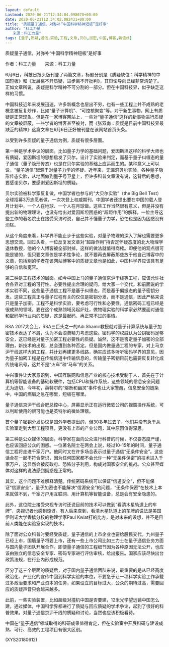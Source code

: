 ```yaml
---
layout: default
Lastmod: 2020-06-21T12:34:04.098678+00:00
date: 2020-06-21T12:34:02.082431+00:00
title: "质疑量子通信，对弥补“中国科学精神短板”是好事"
author: "科工力量
　　来源：科工力量"
tags: [量子,质疑,通信,实验,工程,文章,贝尔,加密,中国,博客,新语丝]
---
```


质疑量子通信，对弥补“中国科学精神短板”是好事

作者：科工力量　　来源：科工力量

6月6日，科技日报头版刊登了两篇文章，标题分别是《质疑缺位：科学精神的中国短板》和《发展离不开质疑，进步离不开批判》，其舆论导向已经非常清楚了。正如文章所说，质疑是科学精神不可分割的一部分。但在中国科技界，似乎缺乏这样的习惯。

中国科技近年来发展迅速，许多新概念也层出不穷，也有一些工程上并不成熟的老概念被反复炒作，比如“量子计算机”、“可控核聚变”等。对于新生事物，网上有质疑是正常现象。但是在一家博客网站上，一些对“量子通信”这样的新事物进行质疑的文章被屏蔽，一些学者的博客甚至被封，而《张双南：质疑是目前中国科技界最缺乏的精神》这篇文章在6月6日正好被刊登在该网站首页头条。

以受到许多质疑的量子通信为例，质疑有很多层面。

第一种是学术争议的层面。比如量子力学的基础问题，爱因斯坦这样的科学大师也有质疑，爱因斯坦的思想启发了贝尔，设计了实验来判定，而基于量子纠缠态的量子通信（量子隐形传态）也是在贝尔实验的基础上应运而生的。某种意义上可以说，“量子通信”起源于对量子力学的怀疑。近年来，无漏洞贝尔实验，各种量子隐形传态实验，从地面做到墨子号卫星上，但许多科普文章没有说，这背后的思想，要感谢贝尔，要感谢爱因斯坦的质疑。

贝尔实验被科学家反复做，中国学者也参与的“大贝尔实验”（the Big Bell Test）全球招募3万志愿者做，一次次登上权威期刊，中国学者还提出要在中国的载人登月计划中，一个人在地球、一个人在月球做。这些工作当然很有意义，但是并没有提出新的物理理论，也没有给出对爱因斯坦困惑的“超距作用”的解释，一位主导这些工作的著名院士在接受采访时说，自己并不懂量子力学，恐怕也是因为困惑没有消除。

从这个角度来看，科学界不能止步于这些实验，对量子物理的深入了解也需要更多思想交流。回过头看，一位反复发文章对“超距作用”持否定怀疑态度的北大物理学退休教授，他的个人博客被全部封掉，这样的做法就值得商榷。即便他的观点很可能是错的，但只要文章仅是学术性争论，就不要再去屏蔽那些放于他自己博客中的文章，包括别的学者在该网站博客中的质疑文章也是如此，中国科学界应该具有足够的自信和宽容。

第二种是工程技术的层面。如今中国上马的量子通信京沪干线等工程，应该允许社会各界对工程的可行性、必要性提出合理的疑问，给大家一个交代。和前面说的学术实验不同，这些量子通信工程不是基于纠缠态，而是基于偏振态的量子密钥分发。这些工程真正与量子过程有关的仅仅是密钥分发，而不是通信，因此严格来说只是量子加密。工程不是科学实验，要考虑可行性和必要性，通信密码工程已经是很成熟的领域，要在这个成熟领域另起炉灶，做物理实验的科学家必然要面对通信和密码学行业内的质疑，这是最起码、再正常不过的事情。

RSA 2017大会上，RSA三巨头之一的Adi Shamir教授就对量子计算系统与量子加密技术表达了不屑，认为不会浪费精力考虑这些。密码学的权威认为公钥密码足够安全，这已经是对量子加密工程必要性的质疑。诚然，这不是否定量子加密的全部理由，新技术的出现，总会遭到各种否定。但是国内做量通工程的专家，对上马京沪干线这样大的工程，并计划再建更多线路，确实应该多听听密码学界的意见，因为量子加密工程是在传统信道中传输信息的，传输量子密钥目前也需要反复转化成传统电讯号，这并不是“火车”和“马车”的关系。

中兴事件让大家意识到，中国互联网和信息产业的核心技术受制于人，首先在于计算机等智能设备的基础软硬件，包括CPU和操作系统，这些领域的信息安全问题尤为迫切，今年初，英特尔的“熔断和幽灵”事件也让大家警醒，信息安全的链条中，中国的燃眉之急在哪里，短板在哪里。

量子通信京沪干线合肥总控中心，屏幕显示正在运行微软公司的视窗操作系统，可以判断使用的很可能也是英特尔的微处理器。

首个量子密钥分发协议是国外学者提出的，但30多年过去了，他们并没有急于从实验室走到大型工程项目，更没有上市的产业公司，其中原因值得深思。

第三种是公众媒体的层面。科学家在面向公众进行科普的时候，不仅要态度严谨，也应该回应公众的困惑。一位著名院士在两会上说，经过10-15年的时间，量子通信工程将走进千家万户。他同时又在许多场合表示过量子通信“无条件安全”。这些话合在一起不符合常识，因为任何国家都不会允许一种“无条件保密”的技术进入千家万户，这显然会被反政府、恐怖分子利用，构成对国家安全的挑战。公众甚至媒体对这样的说法感到疑惑是正常的。

其实，这个问题不难解释清楚。传统密码系统可以保证“信道安全”，但不能保证“信源安全”，量子加密也不能解决“信源安全”的问题，“无条件保密”在技术上本来就做不到，千家万户用互联网、用计算机等智能设备，总是会有安全隐患的。

此外，这位院士接受央视专访时还说目前的技术可以做到“看清木星轨道上的车牌”，央视记者也感到惊讶。有人后来查到，看清木星轨道上的车牌的说法是美国伊利诺大学香槟分校的物理学家Paul Kwiat打的比方，是对未来的设想，并不是目前人类能在实验室实现的技术。

除了面对公众科普时要经受质疑，量子通信的上市企业也要给股民交代。九州量子已经上市，国盾量子将要上市，还有一些上市公司比如三力士在量子通信业务方面与国内量子团队开展合作。即便量子通信的工程细节因为各种原因无法公开，也应该由独立的信息安全专家、密码专家进行评估审核，给出报告。国家应该尽快出台政策法规，在行业内形成规范。

区分了这三个层面的质疑后，对于国内量子通信团队来说，最重要的是从已经高度政治化、产业化的宣传中回到科学实验的本位，不要急于让一项科学实验工作承载过多政治要求和产业资本的任务，如果设立的目标过大，公众的期待过高，需要回应的质疑声音只会越来越多。

此前，一些实验装置，比如超级对撞机中国是否要建，12米光学望远镜中国怎么建，通过媒体，中国科学界都进行了质疑与回应质疑的学术争论，起到了很好的科普效果。对量子通信京沪干线的质疑和讨论，当然也应该积极看待。

中国在“量子通信”领域取得的科研成果值得肯定，但在实验室中开展科研与建设成熟、可行、高效的工程项目有很大区别。

(XYS20180612)


